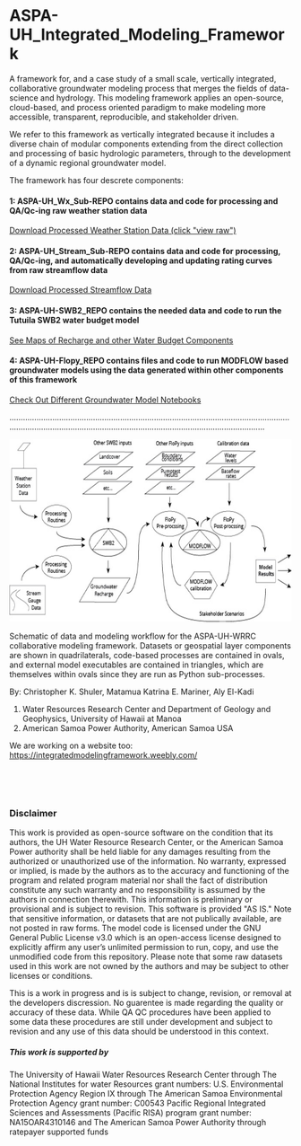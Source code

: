 # ASPA-UH_Integrated_Modeling_Framework

A framework for, and a case study of a small scale, vertically integrated, collaborative groundwater modeling process that merges the fields of data-science and hydrology. This modeling framework applies an open-source, cloud-based, and process oriented paradigm to make modeling more accessible, transparent, reproducible, and stakeholder driven.


We refer to this framework as vertically integrated because it includes a diverse chain of modular components extending from the direct collection and processing of basic hydrologic parameters, through to the development of a dynamic regional groundwater model.

The framework has four descrete components: 

#### 1: ASPA-UH_Wx_Sub-REPO contains data and code for processing and QA/Qc-ing raw weather station data

[Download Processed Weather Station Data (click "view raw")](ASPA-UH_Wx_REPO/workspace/QA_All_merged.csv)

#### 2: ASPA-UH_Stream_Sub-REPO contains data and code for processing, QA/Qc-ing, and automatically developing and updating rating curves from raw streamflow data

[Download Processed Streamflow Data](ASPA-UH_Stream_REPO/workspace)

#### 3: ASPA-UH-SWB2_REPO contains the needed data and code to run the Tutuila SWB2 water budget model

[See Maps of Recharge and other Water Budget Components](ASPA-UH-SWB2_REPO/output/Figures)

#### 4: ASPA-UH-Flopy_REPO contains files and code to run MODFLOW based groundwater models using the data generated within other components of this framework

[Check Out Different Groundwater Model Notebooks](ASPA-UH-Flopy_REPO/Models)

.............................................................................................................................................................................................................................................

<p align="center">
  <img width="650" height="325" src=Docs/Figures/Framework_Schematic1.jpg >
</p>




Schematic of data and modeling workflow for the ASPA-UH-WRRC collaborative modeling framework. Datasets or geospatial layer components are shown in quadrilaterals, code-based processes are contained in ovals, and external model executables are contained in triangles, which are themselves within ovals since they are run as Python sub-processes.


By: 
Christopher K. Shuler, Matamua Katrina E. Mariner, Aly El-Kadi
1. Water Resources Research Center and Department of Geology and Geophysics, University of Hawaii at Manoa
2. American Samoa Power Authority, American Samoa USA


We are working on a website too:
https://integratedmodelingframework.weebly.com/


&nbsp;


&nbsp;

### Disclaimer
This work is provided as open-source software on the condition that its authors, the UH Water Resource Research Center, or the American Samoa Power authority shall be held liable for any damages resulting from the authorized or unauthorized use of the information. No warranty, expressed or implied, is made by the authors as to the accuracy and functioning of the program and related program material nor shall the fact of distribution constitute any such warranty and no responsibility is assumed by the authors in connection therewith. This information is preliminary or provisional and is subject to revision. This software is provided "AS IS." Note that sensitive information, or datasets that are not publically available, are not posted in raw forms. The model code is licensed under the GNU General Public License v3.0 which is an open-access license designed to explicitly affirm any user’s unlimited permission to run, copy, and use the unmodified code from this repository. Please note that some raw datasets used in this work are not owned by the authors and may be subject to other licenses or conditions.

This is a work in progress and is is subject to change, revision, or removal at the developers discression. No guarentee is made regarding the quality or accuracy of these data. While QA QC procedures have been applied to some data these procedures are still under development and subject to revision and any use of this data should be understood in this context.


##### This work is supported by
The University of Hawaii Water Resources Research Center through The National Institutes for water Resources grant numbers: 
U.S. Environmental Protection Agency Region IX through  The American Samoa Environmental Protection Agency grant number: C00543
Pacific Regional Integrated Sciences and Assessments (Pacific RISA) program grant number: NA15OAR4310146
and The American Samoa Power Authority through ratepayer supported funds

